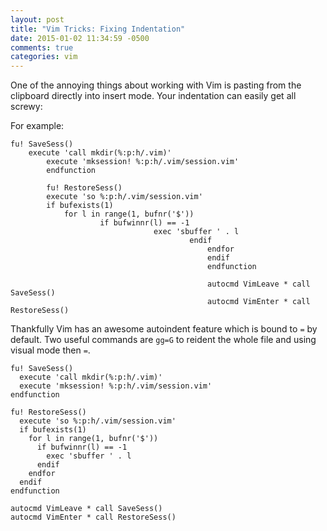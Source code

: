 ```yaml
---
layout: post
title: "Vim Tricks: Fixing Indentation"
date: 2015-01-02 11:34:59 -0500
comments: true
categories: vim
---
```


One of the annoying things about working with Vim is pasting from the clipboard directly into insert mode. Your indentation can easily get all screwy:

For example:

```vim
fu! SaveSess()
    execute 'call mkdir(%:p:h/.vim)'
        execute 'mksession! %:p:h/.vim/session.vim'
        endfunction

        fu! RestoreSess()
        execute 'so %:p:h/.vim/session.vim'
        if bufexists(1)
            for l in range(1, bufnr('$'))
                    if bufwinnr(l) == -1
                                exec 'sbuffer ' . l
                                        endif
                                            endfor
                                            endif
                                            endfunction

                                            autocmd VimLeave * call SaveSess()
                                            autocmd VimEnter * call RestoreSess()

```

Thankfully Vim has an awesome autoindent feature which is bound to `=` by default. Two useful commands are `gg=G` to reident the whole file and using visual mode then `=`.

```vim
fu! SaveSess()
  execute 'call mkdir(%:p:h/.vim)'
  execute 'mksession! %:p:h/.vim/session.vim'
endfunction

fu! RestoreSess()
  execute 'so %:p:h/.vim/session.vim'
  if bufexists(1)
    for l in range(1, bufnr('$'))
      if bufwinnr(l) == -1
        exec 'sbuffer ' . l
      endif
    endfor
  endif
endfunction

autocmd VimLeave * call SaveSess()
autocmd VimEnter * call RestoreSess()
```

